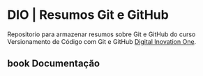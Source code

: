 # DIO | Resumos Git e GitHub

Repositorio para armazenar resumos sobre Git e GitHub
do curso Versionamento de Código com Git e GitHub
[Digital Inovation One](https://www.dio.me/).

## book Documentação